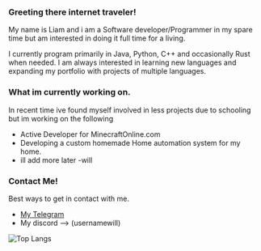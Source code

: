 ### Greeting there internet traveler!
My name is Liam and i am a Software developer/Programmer in my spare time but am interested in doing it full time for a living.

I currently program primarily in Java, Python, C++ and occasionally Rust when needed. I am always interested in learning new languages and expanding my portfolio with projects of multiple languages.

### What im currently working on.
In recent time ive found myself involved in less projects due to schooling but im working on the following

* Active Developer for MinecraftOnline.com
* Developing a custom homemade Home automation system for my home.
* ill add more later -will

### Contact Me!
Best ways to get in contact with me.
* [My Telegram](https://t.me/willagram)
* My discord --> (usernamewill)

 ![Top Langs](https://github-readme-stats.vercel.app/api/top-langs/?username=willgitlab&layout=compact)
